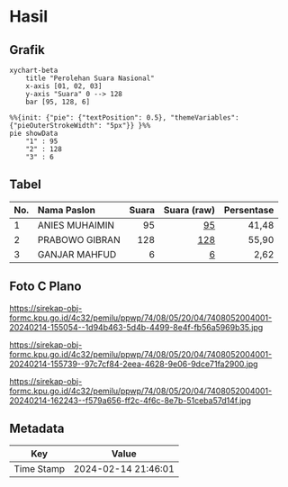 # Hasil

## Grafik

```mermaid
xychart-beta
    title "Perolehan Suara Nasional"
    x-axis [01, 02, 03]
    y-axis "Suara" 0 --> 128
    bar [95, 128, 6]
```

```mermaid
%%{init: {"pie": {"textPosition": 0.5}, "themeVariables": {"pieOuterStrokeWidth": "5px"}} }%%
pie showData
    "1" : 95
    "2" : 128
    "3" : 6
```

## Tabel

| No. | Nama Paslon    | Suara | Suara (raw) | Persentase |
|:--- |:-------------- | -----:| -----------:| ----------:|
| 1   | ANIES MUHAIMIN | 95    | [95][p-1]   | 41,48      |
| 2   | PRABOWO GIBRAN | 128   | [128][p-2]  | 55,90      |
| 3   | GANJAR MAHFUD  | 6     | [6][p-3]    | 2,62       |


[p-1]: https://github.com/gigit-pemilu/pemilu-2024/blob/main/pilpres/hitung-suara/sub/74-sulawesi-tenggara/sub/08-kolaka-utara/sub/05-kodeoha/sub/2004-kamisi/sub/001-tps/sub/paslon-1.txt
[p-2]: https://github.com/gigit-pemilu/pemilu-2024/blob/main/pilpres/hitung-suara/sub/74-sulawesi-tenggara/sub/08-kolaka-utara/sub/05-kodeoha/sub/2004-kamisi/sub/001-tps/sub/paslon-2.txt
[p-3]: https://github.com/gigit-pemilu/pemilu-2024/blob/main/pilpres/hitung-suara/sub/74-sulawesi-tenggara/sub/08-kolaka-utara/sub/05-kodeoha/sub/2004-kamisi/sub/001-tps/sub/paslon-3.txt

## Foto C Plano

https://sirekap-obj-formc.kpu.go.id/4c32/pemilu/ppwp/74/08/05/20/04/7408052004001-20240214-155054--1d94b463-5d4b-4499-8e4f-fb56a5969b35.jpg

https://sirekap-obj-formc.kpu.go.id/4c32/pemilu/ppwp/74/08/05/20/04/7408052004001-20240214-155739--97c7cf84-2eea-4628-9e06-9dce71fa2900.jpg

https://sirekap-obj-formc.kpu.go.id/4c32/pemilu/ppwp/74/08/05/20/04/7408052004001-20240214-162243--f579a656-ff2c-4f6c-8e7b-51ceba57d14f.jpg


## Metadata

| Key        | Value               |
| ---------- | ------------------- |
| Time Stamp | 2024-02-14 21:46:01 |



